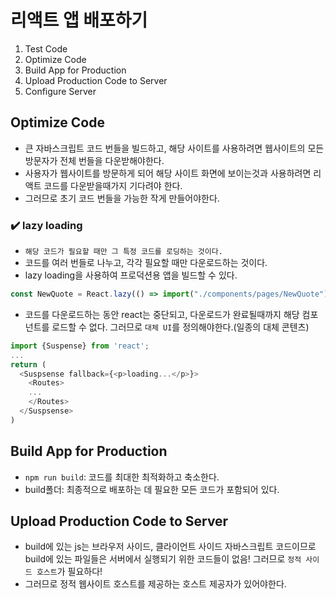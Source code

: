 # 리액트 앱 배포하기

1. Test Code
2. Optimize Code
3. Build App for Production
4. Upload Production Code to Server
5. Configure Server

## Optimize Code

- 큰 자바스크립트 코드 번들을 빌드하고, 해당 사이트를 사용하려면 웹사이트의 모든 방문자가 전체 번들을 다운받해야한다.
- 사용자가 웹사이트를 방문하게 되어 해당 사이트 화면에 보이는것과 사용하려면 리액트 코드를 다운받을때가지 기다려야 한다.
- 그러므로 초기 코드 번들을 가능한 작게 만들어야한다.

### ✔️ lazy loading

- `해당 코드가 필요할 때만 그 특정 코드를 로딩하는 것이다.`
- 코드를 여러 번들로 나누고, 각각 필요할 때만 다운로드하는 것이다.
- lazy loading을 사용하여 프로덕션용 앱을 빌드할 수 있다.

```js
const NewQuote = React.lazy(() => import("./components/pages/NewQuote"));
```

- 코드를 다운로드하는 동안 react는 중단되고, 다운로드가 완료될때까지 해당 컴포넌트를 로드할 수 없다. 그러므로 `대체 UI`를 정의해야한다.(일종의 대체 콘텐츠)

```js
import {Suspense} from 'react';
...
return (
  <Suspsense fallback={<p>loading...</p>}>
    <Routes>
    ...
    </Routes>
  </Suspsense>
)
```

## Build App for Production

- `npm run build`: 코드를 최대한 최적화하고 축소한다.
- build폴더: 최종적으로 배포하는 데 필요한 모든 코드가 포함되어 있다.

## Upload Production Code to Server

- build에 있는 js는 브라우저 사이드, 클라이언트 사이드 자바스크립트 코드이므로 build에 있는 파일들은 서버에서 실행되기 위한 코드들이 없음! 그러므로 `정적 사이드 호스트`가 필요하다!
- 그러므로 정적 웹사이트 호스트를 제공하는 호스트 제공자가 있어야한다.
